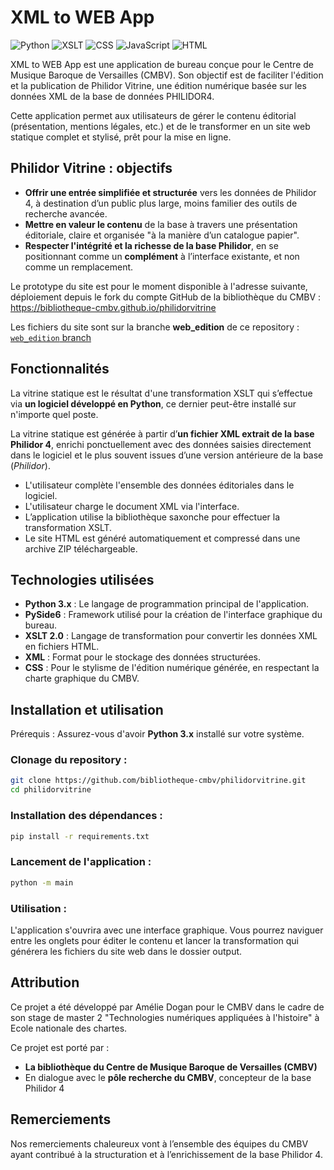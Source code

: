 # XML to WEB App

![Python](https://img.shields.io/badge/Python-3.8+-3776AB?style=flat-square&logo=python&logoColor=white)
![XSLT](https://img.shields.io/badge/XSLT-2.0-555555?style=flat-square)
![CSS](https://img.shields.io/badge/CSS-3-1572B6?style=flat-square&logo=css3&logoColor=white)
![JavaScript](https://img.shields.io/badge/JavaScript-ES6-F7DF1E?style=flat-square&logo=javascript&logoColor=black)
![HTML](https://img.shields.io/badge/HTML-5-E34F26?style=flat-square&logo=html5&logoColor=white)

XML to WEB App est une application de bureau conçue pour le Centre de Musique Baroque de Versailles (CMBV). Son objectif est de faciliter l'édition et la publication de Philidor Vitrine, une édition numérique basée sur les données XML de la base de données PHILIDOR4.

Cette application permet aux utilisateurs de gérer le contenu éditorial (présentation, mentions légales, etc.) et de le transformer en un site web statique complet et stylisé, prêt pour la mise en ligne.

## Philidor Vitrine : objectifs

- **Offrir une entrée simplifiée et structurée** vers les données de Philidor 4, à destination d’un public plus large, moins familier des outils de recherche avancée.
- **Mettre en valeur le contenu** de la base à travers une présentation éditoriale, claire et organisée "à la manière d’un catalogue papier".
- **Respecter l'intégrité et la richesse de la base Philidor**, en se positionnant comme un **complément** à l’interface existante, et non comme un remplacement.

Le prototype du site est pour le moment disponible à l'adresse suivante, déploiement depuis le fork du compte GitHub de la bibliothèque du CMBV : https://bibliotheque-cmbv.github.io/philidorvitrine

Les fichiers du site sont sur la branche **web_edition** de ce repository : [`web_edition` branch](https://github.com/AmelieDogan/philidorvitrine/tree/web_edition)

## Fonctionnalités

La vitrine statique est le résultat d'une transformation XSLT qui s’effectue via **un logiciel développé en Python**, ce dernier peut-être installé sur n'importe quel poste.

La vitrine statique est générée à partir d’**un fichier XML extrait de la base Philidor 4**, enrichi ponctuellement avec des données saisies directement dans le logiciel et le plus souvent issues d’une version antérieure de la base (*Philidor*).

- L'utilisateur complète l'ensemble des données éditoriales dans le logiciel.
- L'utilisateur charge le document XML via l'interface.
- L’application utilise la bibliothèque 
saxonche
 pour effectuer la transformation XSLT.
- Le site HTML est généré automatiquement et compressé dans une archive ZIP téléchargeable.

## Technologies utilisées

- **Python 3.x** : Le langage de programmation principal de l'application.
- **PySide6** : Framework utilisé pour la création de l'interface graphique du bureau.
- **XSLT 2.0** : Langage de transformation pour convertir les données XML en fichiers HTML.
- **XML** : Format pour le stockage des données structurées.
- **CSS** : Pour le stylisme de l'édition numérique générée, en respectant la charte graphique du CMBV.

## Installation et utilisation

Prérequis : Assurez-vous d'avoir **Python 3.x** installé sur votre système.

### Clonage du repository :

```bash
git clone https://github.com/bibliotheque-cmbv/philidorvitrine.git
cd philidorvitrine
```

### Installation des dépendances :

```bash
pip install -r requirements.txt
```

### Lancement de l'application :

```bash
python -m main
```

### Utilisation :

L'application s'ouvrira avec une interface graphique. Vous pourrez naviguer entre les onglets pour éditer le contenu et lancer la transformation qui générera les fichiers du site web dans le dossier output.

## Attribution

Ce projet a été développé par Amélie Dogan pour le CMBV dans le cadre de son stage de master 2 "Technologies numériques appliquées à l'histoire" à Ecole nationale des chartes.

Ce projet est porté par :

- **La bibliothèque du Centre de Musique Baroque de Versailles (CMBV)**
- En dialogue avec le **pôle recherche du CMBV**, concepteur de la base Philidor 4

## Remerciements

Nos remerciements chaleureux vont à l’ensemble des équipes du CMBV ayant contribué à la structuration et à l’enrichissement de la base Philidor 4.
